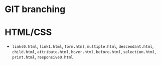 # GIT branching

# HTML/CSS
- `links0.html`, `link1.html`, `form.html`, `multiple.html`, `descendant.html`, `child.html`, `attribute.html`, `hover.html`, `before.html`, `selection.html`, `print.html`, `responsive0.html`